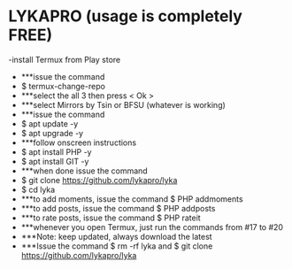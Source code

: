 # LYKAPRO (usage is completely FREE)

-install Termux from Play store
- ***issue the command
- $ termux-change-repo
- ***select the all 3 then press < Ok >
- ***select Mirrors by Tsin or BFSU (whatever is working)
- ***issue the command
- $ apt update -y
- $ apt upgrade -y
- ***follow onscreen instructions
- $ apt install PHP -y
- $ apt install GIT -y
- ***when done issue the command
- $ git clone https://github.com/lykapro/lyka
- $ cd lyka
- ***to add moments, issue the command $ PHP addmoments
- ***to add posts, issue the command $ PHP addposts
- ***to rate posts, issue the command $ PHP rateit
- ***whenever you open Termux, just run the commands from #17 to #20
- ***Note: keep updated, always download the latest
- ***Issue the command $ rm -rf lyka and $ git clone https://github.com/lykapro/lyka
